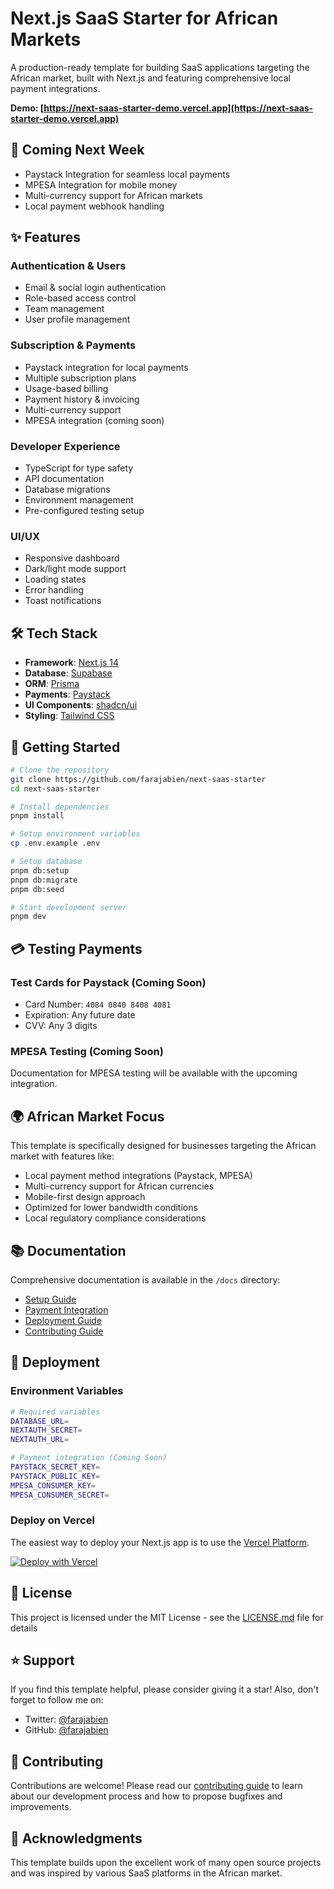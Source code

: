 # Next.js SaaS Starter for African Markets

A production-ready template for building SaaS applications targeting the African market, built with Next.js and featuring comprehensive local payment integrations.

**Demo: [https://next-saas-starter-demo.vercel.app](https://next-saas-starter-demo.vercel.app)**

## 🚀 Coming Next Week

- Paystack Integration for seamless local payments
- MPESA Integration for mobile money
- Multi-currency support for African markets
- Local payment webhook handling

## ✨ Features

### Authentication & Users

- Email & social login authentication
- Role-based access control
- Team management
- User profile management

### Subscription & Payments

- Paystack integration for local payments
- Multiple subscription plans
- Usage-based billing
- Payment history & invoicing
- Multi-currency support
- MPESA integration (coming soon)

### Developer Experience

- TypeScript for type safety
- API documentation
- Database migrations
- Environment management
- Pre-configured testing setup

### UI/UX

- Responsive dashboard
- Dark/light mode support
- Loading states
- Error handling
- Toast notifications

## 🛠 Tech Stack

- **Framework**: [Next.js 14](https://nextjs.org/)
- **Database**: [Supabase](https://supabase.com/)
- **ORM**: [Prisma](https://www.prisma.io/)
- **Payments**: [Paystack](https://paystack.com/)
- **UI Components**: [shadcn/ui](https://ui.shadcn.com/)
- **Styling**: [Tailwind CSS](https://tailwindcss.com/)

## 🚀 Getting Started

```bash
# Clone the repository
git clone https://github.com/farajabien/next-saas-starter
cd next-saas-starter

# Install dependencies
pnpm install

# Setup environment variables
cp .env.example .env

# Setup database
pnpm db:setup
pnpm db:migrate
pnpm db:seed

# Start development server
pnpm dev
```

## 💳 Testing Payments

### Test Cards for Paystack (Coming Soon)

- Card Number: `4084 0840 8408 4081`
- Expiration: Any future date
- CVV: Any 3 digits

### MPESA Testing (Coming Soon)

Documentation for MPESA testing will be available with the upcoming integration.

## 🌍 African Market Focus

This template is specifically designed for businesses targeting the African market with features like:

- Local payment method integrations (Paystack, MPESA)
- Multi-currency support for African currencies
- Mobile-first design approach
- Optimized for lower bandwidth conditions
- Local regulatory compliance considerations

## 📚 Documentation

Comprehensive documentation is available in the `/docs` directory:

- [Setup Guide](./docs/setup.md)
- [Payment Integration](./docs/payments.md)
- [Deployment Guide](./docs/deployment.md)
- [Contributing Guide](./docs/contributing.md)

## 🚀 Deployment

### Environment Variables

```bash
# Required variables
DATABASE_URL=
NEXTAUTH_SECRET=
NEXTAUTH_URL=

# Payment integration (Coming Soon)
PAYSTACK_SECRET_KEY=
PAYSTACK_PUBLIC_KEY=
MPESA_CONSUMER_KEY=
MPESA_CONSUMER_SECRET=
```

### Deploy on Vercel

The easiest way to deploy your Next.js app is to use the [Vercel Platform](https://vercel.com).

[![Deploy with Vercel](https://vercel.com/button)](https://vercel.com/new/clone?repository-url=https://github.com/farajabien/next-saas-starter)

## 📝 License

This project is licensed under the MIT License - see the [LICENSE.md](LICENSE.md) file for details

## ⭐️ Support

If you find this template helpful, please consider giving it a star! Also, don't forget to follow me on:

- Twitter: [@farajabien](https://twitter.com/farajabien)
- GitHub: [@farajabien](https://github.com/farajabien)

## 👥 Contributing

Contributions are welcome! Please read our [contributing guide](CONTRIBUTING.md) to learn about our development process and how to propose bugfixes and improvements.

## 🙏 Acknowledgments

This template builds upon the excellent work of many open source projects and was inspired by various SaaS platforms in the African market.
